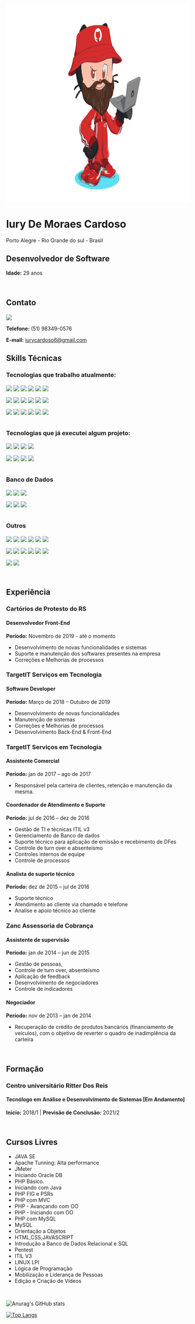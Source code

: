 



<img src="https://github.com/iurycardoso/octoiury/blob/main/octocat.png" height="540" width="960"/>

</br>


# Iury De Moraes Cardoso

Porto Alegre - Rio Grande do sul - Brasil

## Desenvolvedor de Software

**Idade:** 29 anos

</br>

## Contato
<a href="https://www.linkedin.com/in/iurycardoso">
<img src="https://cdn.jsdelivr.net/gh/devicons/devicon/icons/linkedin/linkedin-original.svg" align="center" heigth="50" width="60"/>
</a>


**Telefone:** (51) 98349-0576

**E-mail:** iurycardoso6@gmail.com
<br>

## Skills Técnicas


### Tecnologias que trabalho atualmente:
<div>
 <p>
<img src="https://img.shields.io/badge/HTML5-E34F26?style=for-the-badge&logo=html5&logoColor=white" align="center" />
<img src="https://img.shields.io/badge/CSS3-1572B6?style=for-the-badge&logo=css3&logoColor=white" align="center" />
<img src="https://img.shields.io/badge/JavaScript-323330?style=for-the-badge&logo=javascript&logoColor=F7DF1E" align="center" />
<img src="https://img.shields.io/badge/TypeScript-007ACC?style=for-the-badge&logo=typescript&logoColor=white" align="center"/>
<img src="https://img.shields.io/badge/PostgreSQL-316192?style=for-the-badge&logo=postgresql&logoColor=white" align="center"  />
<img src="https://img.shields.io/badge/MongoDB-4EA94B?style=for-the-badge&logo=mongodb&logoColor=white" align="center" />
 </p>
 <p>
<img src="https://img.shields.io/badge/Sass-CC6699?style=for-the-badge&logo=sass&logoColor=white" align="center" /> 
<img src="https://img.shields.io/badge/React-20232A?style=for-the-badge&logo=react&logoColor=61DAFB" align="center"  />
<img src="https://img.shields.io/badge/Angular-DD0031?style=for-the-badge&logo=angular&logoColor=white" align="center"  />
<img src="https://img.shields.io/badge/Bootstrap-563D7C?style=for-the-badge&logo=bootstrap&logoColor=white" align="center"  />
<img src="https://img.shields.io/badge/styled--components-DB7093?style=for-the-badge&logo=styled-components&logoColor=white" align="center"  />
<img src="https://img.shields.io/badge/storybook-FF4785?style=for-the-badge&logo=storybook&logoColor=white" align="center"  />
 </p>
<img src="https://img.shields.io/badge/GraphQl-E10098?style=for-the-badge&logo=graphql&logoColor=white" align="center"  />
<img src="https://img.shields.io/badge/Docker-2CA5E0?style=for-the-badge&logo=docker&logoColor=white" align="center"  />
<img src="https://img.shields.io/badge/next.js-000000?style=for-the-badge&logo=nextdotjs&logoColor=white" align="center" />

<img src="https://img.shields.io/badge/firebase-ffca28?style=for-the-badge&logo=firebase&logoColor=black" align="center"  />
<img src="https://img.shields.io/badge/strapi-2e7eea?style=for-the-badge&logo=strapi&logoColor=white" align="center" />
<img src="https://img.shields.io/badge/Amazon_AWS-FF9900?style=for-the-badge&logo=amazonaws&logoColor=white" align="center" />
</div>

<br>

### Tecnologias que já executei algum projeto: 
<div>
 <p>
<img src="https://img.shields.io/badge/Node.js-339933?style=for-the-badge&logo=nodedotjs&logoColor=white" align="center" >
<img src="https://img.shields.io/badge/React_Native-20232A?style=for-the-badge&logo=react&logoColor=61DAFB" align="center" >
<img src="https://img.shields.io/badge/Laravel-FF2D20?style=for-the-badge&logo=laravel&logoColor=white" align="center" >
<img src="https://img.shields.io/badge/Java-ED8B00?style=for-the-badge&logo=java&logoColor=white" align="center" >
 </p>
<img src="https://img.shields.io/badge/PHP-777BB4?style=for-the-badge&logo=php&logoColor=white" align="center" >
<img src="https://img.shields.io/badge/C%23-239120?style=for-the-badge&logo=c-sharp&logoColor=white" align="center" >
<img src="https://img.shields.io/badge/.NET-512BD4?style=for-the-badge&logo=dotnet&logoColor=white" align="center" >
<img src="https://img.shields.io/badge/C-00599C?style=for-the-badge&logo=c&logoColor=white" align="center" >
</div>

</br>

### Banco de Dados
<div>
 <p>
<img src="https://img.shields.io/badge/MySQL-005C84?style=for-the-badge&logo=mysql&logoColor=white" align="center" >
<img src="https://img.shields.io/badge/PostgreSQL-316192?style=for-the-badge&logo=postgresql&logoColor=white" align="center" >
<img src="https://img.shields.io/badge/Microsoft%20SQL%20Server-CC2927?style=for-the-badge&logo=microsoft%20sql%20server&logoColor=white" align="center" >
 </p>
<img src="https://img.shields.io/badge/redis-%23DD0031.svg?&style=for-the-badge&logo=redis&logoColor=white" align="center" >
<img src="https://img.shields.io/badge/SQLite-07405E?style=for-the-badge&logo=sqlite&logoColor=white" align="center" >
<img src="https://img.shields.io/badge/MongoDB-4EA94B?style=for-the-badge&logo=mongodb&logoColor=white" align="center" >

</div>

</br>


### Outros
<div>
<p>
<img src="https://img.shields.io/badge/PLSQL-F80000?style=for-the-badge&logo=oracle&logoColor=black" align="center" >
<img src="https://img.shields.io/badge/rabbitmq-%23FF6600.svg?&style=for-the-badge&logo=rabbitmq&logoColor=white" align="center" >
<img src="https://img.shields.io/badge/Jest-C21325?style=for-the-badge&logo=jest&logoColor=white" align="center" >
<img src="https://img.shields.io/badge/Material--UI-0081CB?style=for-the-badge&logo=material-ui&logoColor=white" align="center" >
<img src="https://img.shields.io/badge/SAP-0FAAFF?style=for-the-badge&logo=sap&logoColor=white" align="center" >
<img src="https://img.shields.io/badge/Git-F05032?style=for-the-badge&logo=git&logoColor=white" align="center" >
</p>
 <p>
<img src="https://img.shields.io/badge/Cypress-17202C?style=for-the-badge&logo=cypress&logoColor=white" align="center" >
<img src="https://img.shields.io/badge/GitBook-7B36ED?style=for-the-badge&logo=gitbook&logoColor=white" align="center" >
<img src="https://img.shields.io/badge/Jasmine-8A4182?style=for-the-badge&logo=Jasmine&logoColor=white" align="center" >
<img src="https://img.shields.io/badge/Swagger-85EA2D?style=for-the-badge&logo=Swagger&logoColor=white" align="center" >
<img src="https://img.shields.io/badge/JWT-000000?style=for-the-badge&logo=JSON%20web%20tokens&logoColor=white" align="center" >
<img src="https://img.shields.io/badge/Netlify-00C7B7?style=for-the-badge&logo=netlify&logoColor=white" align="center" >
  </p>
<p>
<img src="https://img.shields.io/badge/Figma-F24E1E?style=for-the-badge&logo=figma&logoColor=white" align="center" >
<img src="https://img.shields.io/badge/eslint-3A33D1?style=for-the-badge&logo=eslint&logoColor=white" align="center" >
</p>
</div>



</br>

## Experiência

### Cartórios de Protesto do RS
#### Desenvolvedor Front-End
**Período:** Novembro de 2019 - até o momento

- Desenvolvimento de novas funcionalidades e sistemas
- Suporte e manutenção dos softwares presentes na empresa
- Correções e Melhorias de processos

### TargetIT Serviços em Tecnologia
#### Software Developer
**Período:** Março de 2018 – Outubro de 2019

- Desenvolvimento de novas funcionalidades 
- Manutenção de sistemas
- Correções e Melhorias de processos 
- Desenvolvimento Back-End & Front-End


### TargetIT Serviços em Tecnologia
#### Assistente Comercial
**Período:** jan de 2017 – ago de 2017

- Responsável pela carteira de clientes, retenção e manutenção da mesma. 

#### Coordenador de Atendimento e Suporte
**Período:** jul de 2016 – dez de 2016

- Gestão de TI e técnicas ITIL v3
- Gerenciamento de Banco de dados
- Suporte técnico para aplicação de emissão e recebimento de DFes 
- Controle de turn over e absenteísmo
- Controles internos de equipe
- Controle de processos 

#### Analista de suporte técnico
**Período:** dez de 2015 – jul de 2016

- Suporte técnico 
- Atendimento ao cliente via chamado e telefone 
- Analise e apoio técnico ao cliente

### Zanc Assessoria de Cobrança
#### Assistente de supervisão
**Período:** jan de 2014 – jun de 2015

- Gestão de pessoas, 
- Controle de turn over, absenteísmo
- Aplicação de feedback 
- Desenvolvimento de negociadores
- Controle de indicadores

#### Negociador
**Período:** nov de 2013 – jan de 2014

- Recuperação de crédito de produtos bancários (financiamento de veículos), com o objetivo de reverter o quadro de inadimplência da carteira

</br>

## Formação

### Centro universitário Ritter Dos Reis
#### Tecnólogo em Análise e Desenvolvimento de Sistemas [Em Andamento]
**Inicío:** 2018/1 | **Previsão de Conclusão:** 2021/2

</br>

## Cursos Livres

- JAVA SE
- Apache Tunning: Alta performance
- JMeter
- Iniciando Oracle DB
- PHP Básico.
- Iniciando com Java
- PHP FIG e PSRs
- PHP com MVC
- PHP - Avançando com OO
- PHP - Iniciando com OO
- PHP com MySQL
- MySQL
- Orientação a Objetos
- HTML,CSS,JAVASCRIPT
- Introdução a Banco de Dados Relacional e SQL
- Pentest
- ITIL V3
- LINUX LPI
- Lógica de Programação
- Mobilização e Liderança de Pessoas
- Edição e Criação de Vídeos


</br>

![Anurag's GitHub stats](https://github-readme-stats.vercel.app/api?username=iurycardoso&show_icons=true&theme=radical) 

[![Top Langs](https://github-readme-stats.vercel.app/api/top-langs/?username=iurycardoso&layout=compact)](https://github.com/anuraghazra/github-readme-stats)
